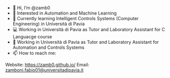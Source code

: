 - 👋 Hi, I’m @zamb0
- 👀 Interested in Automation and Machine Learning 
- 🌱 Currently learning Intelligent Controls Systems (Computer Engineering) in Università di Pavia
- 💻 Working in Università di Pavia as Tutor and Laboratory Assistant for C Languacge course
- 🦾 Working in Università di Pavia as Tutor and Laboratory Assistant for Automation and Controls Systems
- 📫 How to reach me:

Website: https://zamb0.github.io/
Email:  zamboni.fabio01@universitadipavia.it

<!---
zamb0/zamb0 is a ✨ special ✨ repository because its `README.md` (this file) appears on your GitHub profile.
You can click the Preview link to take a look at your changes.
--->
